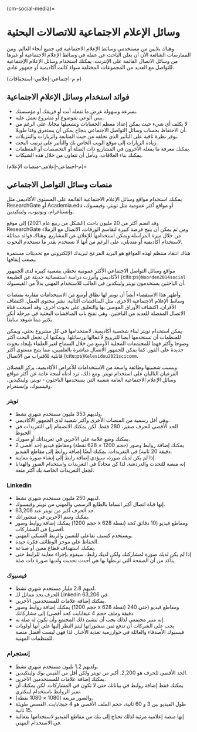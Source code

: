 (cm-social-media)=
# وسائل الإعلام الاجتماعية للاتصالات البحثية

وهناك بلايين من مستخدمي وسائط الإعلام الاجتماعية في جميع أنحاء العالم. ومن الممارسات الشائعة الآن أن يعلن الباحث عن عمله في وسائط الإعلام الاجتماعية أو غيرها من وسائل الاتصال القائمة على الإنترنت. يمكنك استخدام وسائل الإعلام الإجتماعية للتواصل مع العديد من المجموعات المختلفة سواء كانت أكاديمية أو جمهور عادي.

(م م-اجتماعي-إعلامي-استحقاقات)
## فوائد استخدام وسائل الإعلام الاجتماعية

* بسرعة وسهولة عرض ما تفعله أنت أو فريقك أو مؤسستك.
* يبني الوعي بموضوع أو مشروع تعمل عليه.
* لا يكلف أي شيء حيث يمكن إعداد معظم الحسابات وتشغيلها مجانا. على الرغم من أن الاحتفاظ بحساب وسائل التواصل الاجتماعي بنجاح يمكن أن يستغرق وقتا طويلا.
* يوفر نظرة ثاقبة على التأثير الذي تخلفه من حيث المتابعة والزيارات والتنزيلات.
* زيادة الزيارات إلى موقع الويب الخاص بك والتأثير على ترتيب البحث.
* يمكنك معرفة ما يفعله الآخرون في المشاريع ذات الصلة أو التخصصات أو المنظمات.
* يمكنك بناء العلاقات، ونأمل أن تتعاون من خلال هذه الشبكات.

(م-اجتماعي-إعلامي-منصات الإعلام)=
## منصات وسائل التواصل الاجتماعي

يمكنك استخدام مواقع وسائل الإعلام الاجتماعية القائمة على المستوى الأكاديمي مثل ResearchGate أو Academia.edu أو مواقع أكثر عمومية مثل تويتر، وفيسبوك، وإنستاغرام، ويوتيوب، ولينكيدين.

وقد انضم أكثر من 20 مليون باحث (الشكل من ربيع عام 2021) إلى موقع ResearchGate ومن ثم يمكن أن يتيح فرصة كبيرة لتقاسم الورقات، الاتصال مع الزملاء من خلال ميزة المراسلة ويمكن استخدامها للإعلان عن المشاريع. وهناك فوائد مماثلة لاستخدام أكاديمية أو منديلي، على الرغم من أنها لا تستخدم بقدر ما تستخدم البحوث.

هناك انتقاد منتظم لهذه المواقع هو البريد المزعج لبريدك الإلكتروني مع تحديثات مستمرة يصعب إيقافها.

مواقع وسائل التواصل الاجتماعي الأكثر عمومية تحظى بشعبية كبيرة لدى الجمهور الأكاديمي وأبرزت دراسة استقصائية حديثة عن الطبيعة {cite:ps}`Noorden2014social` أن الباحثين يستخدمون تويتر ولينكدين في الغالب للاستخدام المهني بدلاً من الفيسبوك.

وأظهر هذا الاستقصاء أيضاً أن تويتر لها نطاق أوسع من الاستخدامات مقارنة بمنصات وسائط الإعلام الاجتماعية الأخرى، مثل المناقشات التالية. نشر محتوى العمل، اكتشاف الأقران، اكتشاف الأوراق الموصى بها والتعليق على بحوث أخرى. وقد أصبحت قناة الاتصال المفضلة للعديد من الباحثين، وهي تفتح باب المناقشات البحثية في مرحلة أبكر بكثير مما شوهد سابقا.

يمكن استخدام تويتر لبناء شخصية أكاديمية، لاستخدامها في كل مشروع بحثي، ويمكن للمنظمات أن تستخدمها أيضا للترويج لأعمالها ورسائلها. ويمكنها أن تجعل البحث أكثر وضوحا وأكثر فهما للمجتمعات المحلية الأوسع من خلال السماح لغير العلماء بإيجاد بحوث جديدة على الفور. كما يمكن للجمهور الاتصال مباشرة بالعلميين، مما يتيح مستوى أكثر قابلية للاقتراب من الاتصال {cite:ps}`Kelesidou2021scicomm`.

وبسبب شعبيتها وطائفة واسعة من الاستخدامات للأغراض الأكاديمية، يركز الفصلان الفرعيان التاليان على استخدام تويتر. ومع ذلك، ترد أدناه لمحة عامة عن أكثر مواقع وسائل الإعلام الاجتماعية العامة شعبية التي يستخدمها الباحثون - تويتر، ولينكيدين، وفيسبوك، وإنستغرام.

### تويتر

* ولديهم 353 مليون مستخدم شهري نشط.
* وهي أقل رسمية من المنصات الأخرى وأكثر شعبية لدى الجمهور الأكاديمي.
* الحد الأقصى للحرف صغير، 280 فقط. لكن يمكنك الانضمام إلى التغريدات في الخيوط
* يمكنك وضع علامة على الآخرين في تغريداتك أو صورك.
* يمكنك إضافة روابط وصور (حجم 1200 × 628 نقطة) ومقاطع فيديو (حد أقصى 2 دقيقة 20 ثانية) في التغريدات. يمكنك أيضًا إضافة روابط إلى مقاطع الفيديو.
* إذا لم يكن لديك صورة، سيؤدي إضافة رابط إلى إنشاء صورة معاينة.
* إنه منصة للتحدث والدردشة. لذا كن محادثًا في التغريدات واستخدام الصور والهدايا لجعل التغريدات الخاصة بك أكثر متعة.

### Linkedin

* لديهم 250 مليون مستخدم شهري نشط.
* إنها قناة اتصال أكثر اتساما بالطابع الرسمي والمهني من تويتر وفيسبوك.
* حد الحرف أكبر من تويتر عند 63,206.
* يمكنك وسم الآخرين في منشوراتك.
* يمكنك إضافة روابط وصور (حجم 1200 x 628 نقطة) ومقاطع فيديو (10 دقائق كحد أقصى) في المشاركات.
* ويستخدم كسيف تفاعلي للتعيين والربط الشبكي المهني.
* الحفاظ على موجز الوظائف فكرة جيدة.
* يمكنك استهداف قطاع معين أو صناعة.
* إذا لم يكن لديك صورة لمشاركتك ولكن لديك رابط، سيقوم بإجراء معاينة للرابط حتى يتأكد من أن الصفحة التي تربطها بها هي أحدث تحديث ولديها صورة ذات صلة.

### فيسبوك

* لديهم 2.8 مليار مستخدم شهري نشط.
* الحرف بحد مماثل للـ Linkedin في 63,206.
* يمكنك إضافة علامات للمستخدمين الآخرين.
* يمكنك إضافة روابط وصور (حجم 1200 x 628 نقطة) ومقاطع فيديو (حتى 240 دقيقة وملف حجم 4 غيغابايت كحد أقصى) إلى مشاركاتك.
* إنه منبر مجتمعي لذلك يجب أن تنشئ ذلك المجتمع وأن تكون له صلة به.
* يجب على الشركات أن تدفع ثمن منشوراتها ليتم النظر إليها على أنها أولويات فيسبوك الأصدقاء والعائلة في خوارزمية تغذية الأخبار. لذا فهي ليست أفضل منصة للمنظمات المهنية.

### إنستجرام

* ولديهم 1.2 بليون مستخدم شهري نشط.
* الحد الأقصى للحرف هو 2,200. أكبر من تويتر ولكن أقل من الفيس بوك ولينكيدين.
* يمكنك إضافة علامات للمستخدمين الآخرين.
* يمكنك فقط إضافة روابط في بياناتك حتى لا تكون في المشاركات. لكن يمكنك أن تميز الروابط باستخدام لينكتري.
* والصور مربعة (1080 × 1080 نقطة).
* طول الفيديو بين 3 و 60 ثانية، حجم الملف الأقصى هو 4 جيجابايت. القصص طويلة 15 ثانية.
* إنها منصة إعلامية مرئية لذلك تحتاج إلى بنك من مقاطع الفيديو لاستخدامها بفعالية في الاستخدام المهني.
